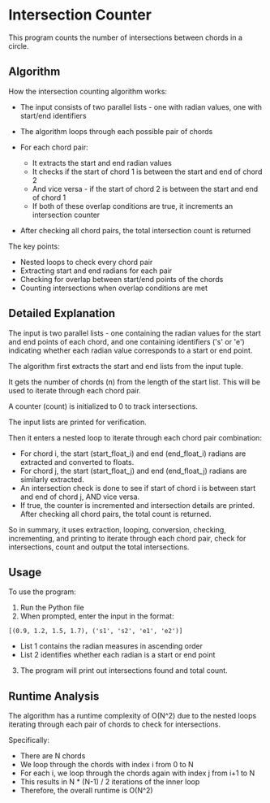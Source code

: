 # Intersection Counter

This program counts the number of intersections between chords in a circle. 

## Algorithm

How the intersection counting algorithm works:

- The input consists of two parallel lists - one with radian values, one with start/end identifiers

- The algorithm loops through each possible pair of chords

- For each chord pair:

  - It extracts the start and end radian values
  - It checks if the start of chord 1 is between the start and end of chord 2
  - And vice versa - if the start of chord 2 is between the start and end of chord 1
  - If both of these overlap conditions are true, it increments an intersection counter

- After checking all chord pairs, the total intersection count is returned

The key points:

- Nested loops to check every chord pair
- Extracting start and end radians for each pair  
- Checking for overlap between start/end points of the chords
- Counting intersections when overlap conditions are met

## Detailed Explanation
The input is two parallel lists - one containing the radian values for the start and end points of each chord, and one containing identifiers ('s' or 'e') indicating whether each radian value corresponds to a start or end point.

The algorithm first extracts the start and end lists from the input tuple.

It gets the number of chords (n) from the length of the start list. This will be used to iterate through each chord pair.

A counter (count) is initialized to 0 to track intersections.

The input lists are printed for verification.

Then it enters a nested loop to iterate through each chord pair combination:

- For chord i, the start (start_float_i) and end (end_float_i) radians are extracted and converted to floats.
- For chord j, the start (start_float_j) and end (end_float_j) radians are similarly extracted.
- An intersection check is done to see if start of chord i is between start and end of chord j, AND vice versa.
- If true, the counter is incremented and intersection details are printed.
After checking all chord pairs, the total count is returned.

So in summary, it uses extraction, looping, conversion, checking, incrementing, and printing to iterate through each chord pair, check for intersections, count and output the total intersections.

## Usage

To use the program:

1. Run the Python file
2. When prompted, enter the input in the format:

```
[(0.9, 1.2, 1.5, 1.7), ('s1', 's2', 'e1', 'e2')] 
```

- List 1 contains the radian measures in ascending order
- List 2 identifies whether each radian is a start or end point

3. The program will print out intersections found and total count.

## Runtime Analysis

The algorithm has a runtime complexity of O(N^2) due to the nested loops iterating through each pair of chords to check for intersections. 

Specifically:

- There are N chords 
- We loop through the chords with index i from 0 to N
- For each i, we loop through the chords again with index j from i+1 to N
- This results in N * (N-1) / 2 iterations of the inner loop 
- Therefore, the overall runtime is O(N^2)

